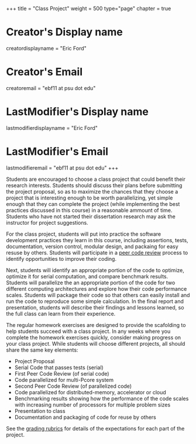 +++
title = "Class Project"
weight = 500
type="page"
chapter = true

# Creator's Display name
creatordisplayname = "Eric Ford"
# Creator's Email
creatoremail = "ebf11 at psu dot edu"
# LastModifier's Display name
lastmodifierdisplayname = "Eric Ford"
# LastModifier's Email
lastmodifieremail = "ebf11 at psu dot edu"
+++

Students are encouraged to choose a class project that could benefit their research interests.  Students should discuss their plans before submitting the project proposal, so as to maximize the chances that they choose a project that is interesting enough to be worth parallelizing, yet simple enough that they can complete the project (while implementing the best practices discussed in this course) in a reasonable ammount of time.  Students who have not started their dissertation research may ask the instructor for project suggestions.

For the class project, students will put into practice the software development practices they learn in this course, including assertions, tests, documentation, version control, modular design, and packaing for easy resuse by others.  Students will participate in a [peer code review](code_reviews) process to identify opportunities to improve their coding.

Next, students will identify an appropriate portion of the code to optimize, optimize it for serial computation, and compare benchmark results.  Students will parallelize the an appropriate portion of the code for two different computing architectures and explore how their code performance scales.  Students will package their code so that others can easily install and run the code to reproduce some simple calculation.  In the final report and presentation, students will describe their findings and lessons learned, so the full class can learn from their experience.

The regular homework exercises are designed to provide the scafolding to help students succeed with a class project.  In any weeks where you complete the homework exercises quickly, consider making progress on your class project.  While students will choose different projects, all should share the same key elements:

- Project Proposal
- Serial Code that passes tests (serial)
- First Peer Code Review (of serial code)
- Code parallelized for multi-Pcore system
- Second Peer Code Review (of parallelized code)
- Code parallelized for distributed-memory, accelerator or cloud
- Benchmarking results showing how the performance of the code scales with increasing number of processors for multiple problem sizes
- Presentation to class
- Documentation and packaging of code for reuse by others

See the [grading rubrics](rubrics) for details of the expectations for each part of the project.
